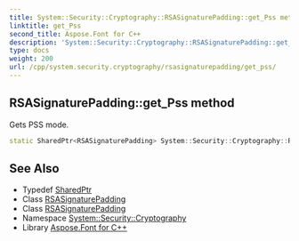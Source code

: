 ```yaml
---
title: System::Security::Cryptography::RSASignaturePadding::get_Pss method
linktitle: get_Pss
second_title: Aspose.Font for C++
description: 'System::Security::Cryptography::RSASignaturePadding::get_Pss method. Gets PSS mode in C++.'
type: docs
weight: 200
url: /cpp/system.security.cryptography/rsasignaturepadding/get_pss/
---
```

## RSASignaturePadding::get_Pss method


Gets PSS mode.

```cpp
static SharedPtr<RSASignaturePadding> System::Security::Cryptography::RSASignaturePadding::get_Pss()
```

## See Also

* Typedef [SharedPtr](../../../system/sharedptr/)
* Class [RSASignaturePadding](../)
* Class [RSASignaturePadding](../)
* Namespace [System::Security::Cryptography](../../)
* Library [Aspose.Font for C++](../../../)
